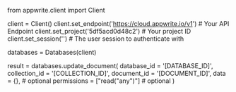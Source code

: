 from appwrite.client import Client

client = Client()
client.set_endpoint('https://cloud.appwrite.io/v1') # Your API Endpoint
client.set_project('5df5acd0d48c2') # Your project ID
client.set_session('') # The user session to authenticate with

databases = Databases(client)

result = databases.update_document(
    database_id = '[DATABASE_ID]',
    collection_id = '[COLLECTION_ID]',
    document_id = '[DOCUMENT_ID]',
    data = {}, # optional
    permissions = ["read("any")"] # optional
)
